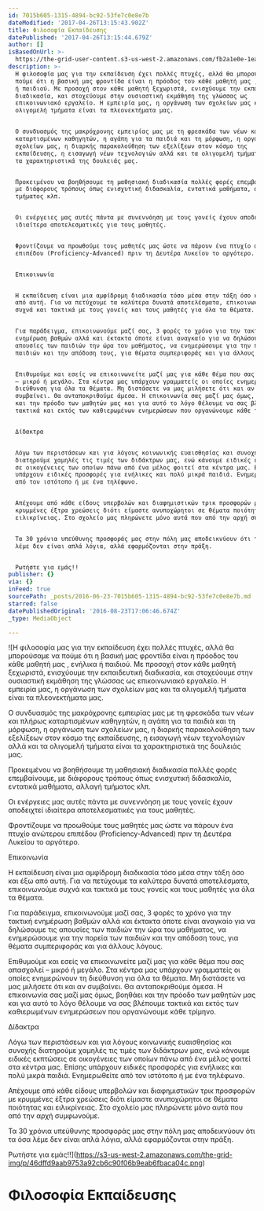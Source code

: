 ```yaml
---
id: 7015b605-1315-4894-bc92-53fe7c0e8e7b
dateModified: '2017-04-26T13:15:43.902Z'
title: Φιλοσοφία Εκπαίδευσης
datePublished: '2017-04-26T13:15:44.679Z'
author: []
isBasedOnUrl: >-
  https://the-grid-user-content.s3-us-west-2.amazonaws.com/fb2a1e0e-1ea8-4e87-a81b-64d6644f156d.png
description: >-
  H φιλοσοφία μας για την εκπαίδευση έχει πολλές πτυχές, αλλά θα μπορούσαμε να
  πούμε ότι η βασική μας φροντίδα είναι η πρόοδος του κάθε μαθητή μας , ενήλικα
  ή παιδιού. Με προσοχή στον κάθε μαθητή ξεχωριστά, ενισχύουμε την εκπαιδευτική
  διαδικασία, και στοχεύουμε στην ουσιαστική εκμάθηση της γλώσσας ως
  επικοινωνιακό εργαλείο. Η εμπειρία μας, η οργάνωση των σχολείων μας και τα
  ολιγομελή τμήματα είναι τα πλεονεκτήματα μας.


  Ο συνδυασμός της μακρόχρονης εμπειρίας μας με τη φρεσκάδα των νέων και πλήρως
  καταρτισμένων καθηγητών, η αγάπη για τα παιδιά και τη μόρφωση, η οργάνωση των
  σχολείων μας, η διαρκής παρακολούθηση των εξελίξεων στον κόσμο της
  εκπαίδευσης, η εισαγωγή νέων τεχνολογιών αλλά και τα ολιγομελή τμήματα είναι
  τα χαρακτηριστικά της δουλειάς μας.


  Προκειμένου να βοηθήσουμε τη μαθησιακή διαδικασία πολλές φορές επεμβαίνουμε,
  με διάφορους τρόπους όπως ενισχυτική διδασκαλία, εντατικά μαθήματα, αλλαγή
  τμήματος κλπ.


  Οι ενέργειες μας αυτές πάντα με συνεννόηση με τους γονείς έχουν αποδειχτεί
  ιδιαίτερα αποτελεσματικές για τους μαθητές.


  Φροντίζουμε να προωθούμε τους μαθητές μας ώστε να πάρουν ένα πτυχίο ανώτερου
  επιπέδου (Proficiency-Advanced) πριν τη Δευτέρα Λυκείου το αργότερο.


  Επικοινωνία


  Η εκπαίδευση είναι μια αμφίδρομη διαδικασία τόσο μέσα στην τάξη όσο και έξω
  από αυτή. Για να πετύχουμε τα καλύτερα δυνατά αποτελέσματα, επικοινωνούμε
  συχνά και τακτικά με τους γονείς και τους μαθητές για όλα τα θέματα.


  Για παράδειγμα, επικοινωνούμε μαζί σας, 3 φορές το χρόνο για την τακτική
  ενημέρωση βαθμών αλλά και έκτακτα όποτε είναι αναγκαίο για να δηλώσουμε τις
  απουσίες των παιδιών την ώρα του μαθήματος, να ενημερώσουμε για την πορεία των
  παιδιών και την απόδοση τους, για θέματα συμπεριφοράς και για άλλους λόγους.


  Επιθυμούμε και εσείς να επικοινωνείτε μαζί μας για κάθε θέμα που σας απασχολεί
  – μικρό ή μεγάλο. Στα κέντρα μας υπάρχουν γραμματείς οι οποίες ενημερώνουν τη
  διεύθυνση για όλα τα θέματα. Μη διστάσετε να μας μιλήσετε ότι και αν
  συμβαίνει. Θα ανταποκριθούμε άμεσα. Η επικοινωνία σας μαζί μας όμως, βοηθάει
  και την πρόοδο των μαθητών μας και για αυτό το λόγο θέλουμε να σας βλέπουμε
  τακτικά και εκτός των καθιερωμένων ενημερώσεων που οργανώνουμε κάθε τρίμηνο.


  Δίδακτρα


  Λόγω των περιστάσεων και για λόγους κοινωνικής ευαισθησίας και συνοχής
  διατηρούμε χαμηλές τις τιμές των διδάκτρων μας, ενώ κάνουμε ειδικές εκπτώσεις
  σε οικογένειες των οποίων πάνω από ένα μέλος φοιτεί στα κέντρα μας. Επίσης
  υπάρχουν ειδικές προσφορές για ενήλικες και πολύ μικρά παιδιά. Ενημερωθείτε
  από τον ιστότοπο ή με ένα τηλέφωνο.


  Απέχουμε από κάθε είδους υπερβολών και διαφημιστικών τρικ προσφορών με
  κρυμμένες έξτρα χρεώσεις διότι είμαστε ανυποχώρητοι σε θέματα ποιότητας και
  ειλικρίνειας. Στο σχολείο μας πληρώνετε μόνο αυτά που από την αρχή συμφωνούμε.


  Τα 30 χρόνια υπεύθυνης προσφοράς μας στην πόλη μας αποδεικνύουν ότι τα όσα
  λέμε δεν είναι απλά λόγια, αλλά εφαρμόζονται στην πράξη.


  Ρωτήστε για εμάς!!
publisher: {}
via: {}
inFeed: true
sourcePath: _posts/2016-06-23-7015b605-1315-4894-bc92-53fe7c0e8e7b.md
starred: false
datePublishedOriginal: '2016-08-23T17:06:46.674Z'
_type: MediaObject

---
```

![H φιλοσοφία μας για την &epsi;κπαίδ&epsi;&upsi;ση έχ&epsi;ι πολλές πτ&upsi;χές, αλλά θα μπορούσαμ&epsi; να πούμ&epsi; ότι η βασική μας φροντίδα &epsi;ίναι η πρόοδος το&upsi; κάθ&epsi; μαθητή μας , &epsi;νήλικα ή παιδιού. Μ&epsi; προσοχή στον κάθ&epsi; μαθητή ξ&epsi;χωριστά, &epsi;νισχύο&upsi;μ&epsi; την &epsi;κπαιδ&epsi;&upsi;τική διαδικασία, και στοχ&epsi;ύο&upsi;μ&epsi; στην ο&upsi;σιαστική &epsi;κμάθηση της γλώσσας ως &epsi;πικοινωνιακό &epsi;ργαλ&epsi;ίο. Η &epsi;μπ&epsi;ιρία μας, η οργάνωση των σχολ&epsi;ίων μας και τα ολιγομ&epsi;λή τμήματα &epsi;ίναι τα πλ&epsi;ον&epsi;κτήματα μας.

Ο σ&upsi;νδ&upsi;ασμός της μακρόχρονης &epsi;μπ&epsi;ιρίας μας μ&epsi; τη φρ&epsi;σκάδα των νέων και πλήρως καταρτισμένων καθηγητών, η αγάπη για τα παιδιά και τη μόρφωση, η οργάνωση των σχολ&epsi;ίων μας, η διαρκής παρακολούθηση των &epsi;ξ&epsi;λίξ&epsi;ων στον κόσμο της &epsi;κπαίδ&epsi;&upsi;σης, η &epsi;ισαγωγή νέων τ&epsi;χνολογιών αλλά και τα ολιγομ&epsi;λή τμήματα &epsi;ίναι τα χαρακτηριστικά της δο&upsi;λ&epsi;ιάς μας.

Προκ&epsi;ιμένο&upsi; να βοηθήσο&upsi;μ&epsi; τη μαθησιακή διαδικασία πολλές φορές &epsi;π&epsi;μβαίνο&upsi;μ&epsi;, μ&epsi; διάφορο&upsi;ς τρόπο&upsi;ς όπως &epsi;νισχ&upsi;τική διδασκαλία, &epsi;ντατικά μαθήματα, αλλαγή τμήματος κλπ.

Οι &epsi;νέργ&epsi;ι&epsi;ς μας α&upsi;τές πάντα μ&epsi; σ&upsi;ν&epsi;ννόηση μ&epsi; το&upsi;ς γον&epsi;ίς έχο&upsi;ν αποδ&epsi;ιχτ&epsi;ί ιδιαίτ&epsi;ρα αποτ&epsi;λ&epsi;σματικές για το&upsi;ς μαθητές.

Φροντίζο&upsi;μ&epsi; να προωθούμ&epsi; το&upsi;ς μαθητές μας ώστ&epsi; να πάρο&upsi;ν ένα πτ&upsi;χίο ανώτ&epsi;ρο&upsi; &epsi;πιπέδο&upsi; (Proficiency-Advanced) πριν τη Δ&epsi;&upsi;τέρα Λ&upsi;κ&epsi;ίο&upsi; το αργότ&epsi;ρο.

Επικοινωνία

Η &epsi;κπαίδ&epsi;&upsi;ση &epsi;ίναι μια αμφίδρομη διαδικασία τόσο μέσα στην τάξη όσο και έξω από α&upsi;τή. Για να π&epsi;τύχο&upsi;μ&epsi; τα καλύτ&epsi;ρα δ&upsi;νατά αποτ&epsi;λέσματα, &epsi;πικοινωνούμ&epsi; σ&upsi;χνά και τακτικά μ&epsi; το&upsi;ς γον&epsi;ίς και το&upsi;ς μαθητές για όλα τα θέματα.

Για παράδ&epsi;ιγμα, &epsi;πικοινωνούμ&epsi; μαζί σας, 3 φορές το χρόνο για την τακτική &epsi;νημέρωση βαθμών αλλά και έκτακτα όποτ&epsi; &epsi;ίναι αναγκαίο για να δηλώσο&upsi;μ&epsi; τις απο&upsi;σί&epsi;ς των παιδιών την ώρα το&upsi; μαθήματος, να &epsi;νημ&epsi;ρώσο&upsi;μ&epsi; για την πορ&epsi;ία των παιδιών και την απόδοση το&upsi;ς, για θέματα σ&upsi;μπ&epsi;ριφοράς και για άλλο&upsi;ς λόγο&upsi;ς.

Επιθ&upsi;μούμ&epsi; και &epsi;σ&epsi;ίς να &epsi;πικοινων&epsi;ίτ&epsi; μαζί μας για κάθ&epsi; θέμα πο&upsi; σας απασχολ&epsi;ί – μικρό ή μ&epsi;γάλο. Στα κέντρα μας &upsi;πάρχο&upsi;ν γραμματ&epsi;ίς οι οποί&epsi;ς &epsi;νημ&epsi;ρώνο&upsi;ν τη δι&epsi;ύθ&upsi;νση για όλα τα θέματα. Μη διστάσ&epsi;τ&epsi; να μας μιλήσ&epsi;τ&epsi; ότι και αν σ&upsi;μβαίν&epsi;ι. Θα ανταποκριθούμ&epsi; άμ&epsi;σα. Η &epsi;πικοινωνία σας μαζί μας όμως, βοηθά&epsi;ι και την πρόοδο των μαθητών μας και για α&upsi;τό το λόγο θέλο&upsi;μ&epsi; να σας βλέπο&upsi;μ&epsi; τακτικά και &epsi;κτός των καθι&epsi;ρωμένων &epsi;νημ&epsi;ρώσ&epsi;ων πο&upsi; οργανώνο&upsi;μ&epsi; κάθ&epsi; τρίμηνο.

Δίδακτρα

Λόγω των π&epsi;ριστάσ&epsi;ων και για λόγο&upsi;ς κοινωνικής &epsi;&upsi;αισθησίας και σ&upsi;νοχής διατηρούμ&epsi; χαμηλές τις τιμές των διδάκτρων μας, &epsi;νώ κάνο&upsi;μ&epsi; &epsi;ιδικές &epsi;κπτώσ&epsi;ις σ&epsi; οικογέν&epsi;ι&epsi;ς των οποίων πάνω από ένα μέλος φοιτ&epsi;ί στα κέντρα μας. Επίσης &upsi;πάρχο&upsi;ν &epsi;ιδικές προσφορές για &epsi;νήλικ&epsi;ς και πολύ μικρά παιδιά. Ενημ&epsi;ρωθ&epsi;ίτ&epsi; από τον ιστότοπο ή μ&epsi; ένα τηλέφωνο.

Απέχο&upsi;μ&epsi; από κάθ&epsi; &epsi;ίδο&upsi;ς &upsi;π&epsi;ρβολών και διαφημιστικών τρικ προσφορών μ&epsi; κρ&upsi;μμέν&epsi;ς έξτρα χρ&epsi;ώσ&epsi;ις διότι &epsi;ίμαστ&epsi; αν&upsi;ποχώρητοι σ&epsi; θέματα ποιότητας και &epsi;ιλικρίν&epsi;ιας. Στο σχολ&epsi;ίο μας πληρών&epsi;τ&epsi; μόνο α&upsi;τά πο&upsi; από την αρχή σ&upsi;μφωνούμ&epsi;.

Τα 30 χρόνια &upsi;π&epsi;ύθ&upsi;νης προσφοράς μας στην πόλη μας αποδ&epsi;ικνύο&upsi;ν ότι τα όσα λέμ&epsi; δ&epsi;ν &epsi;ίναι απλά λόγια, αλλά &epsi;φαρμόζονται στην πράξη.

Ρωτήστ&epsi; για &epsi;μάς!!](https://s3-us-west-2.amazonaws.com/the-grid-img/p/46dffd9aab9753a92cb6c90f06b9eab6fbaca04c.png)

# Φιλοσοφία Εκπαίδευσης